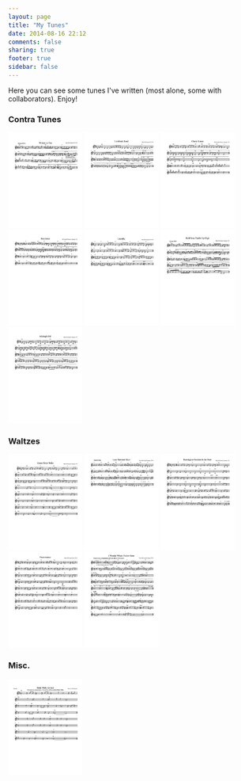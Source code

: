 ```yaml
---
layout: page
title: "My Tunes"
date: 2014-08-16 22:12
comments: false
sharing: true
footer: true
sidebar: false
---
```

Here you can see some tunes I've written (most alone, some with collaborators). Enjoy!

### Contra Tunes

<a class="fancybox" rel="tune" href="scores/written.pdf"><img src="thumbs/written_thumb.png" width="150" height="194" alt="" /></a>
<a class="fancybox" rel="tune" href="scores/cockburn.pdf"><img src="thumbs/cockburn_thumb.png" width="150" height="194" alt="" /></a>
<a class="fancybox" rel="tune" href="scores/chaste.pdf"><img src="thumbs/chaste_thumb.png" width="150" height="194" alt="" /></a>
<a class="fancybox" rel="tune" href="scores/sexytimes.pdf"><img src="thumbs/sexytimes_thumb.png" width="150" height="194" alt="" /></a>
<a class="fancybox" rel="tune" href="scores/laundry.pdf"><img src="thumbs/laundry_thumb.png" width="150" height="194" alt="" /></a>
<a class="fancybox" rel="tune" href="scores/paddle.pdf"><img src="thumbs/paddle_thumb.png" width="150" height="194" alt="" /></a>
<a class="fancybox" rel="tune" href="scores/midnight.pdf"><img src="thumbs/midnight_thumb.png" width="150" height="194" alt="" /></a>

### Waltzes

<a class="fancybox" rel="waltz" href="scores/green.pdf"><img src="thumbs/green_thumb.png" width="150" height="194" alt="" /></a>
<a class="fancybox" rel="waltz" href="scores/lazy.pdf"><img src="thumbs/lazy_thumb.png" width="150" height="194" alt="" /></a>
<a class="fancybox" rel="waltz" href="scores/kensington.pdf"><img src="thumbs/kensington_thumb.png" width="150" height="194" alt="" /></a>
<a class="fancybox" rel="waltz" href="scores/fauxmenco.pdf"><img src="thumbs/fauxmenco_thumb.png" width="150" height="194" alt="" /></a>
<a class="fancybox" rel="waltz" href="scores/wonder.pdf"><img src="thumbs/wonder_thumb.png" width="150" height="194" alt="" /></a>

### Misc.

<a class="fancybox" rel="misc" href="scores/boda.pdf"><img src="thumbs/boda_thumb.png" width="150" height="194" alt="" /></a>


